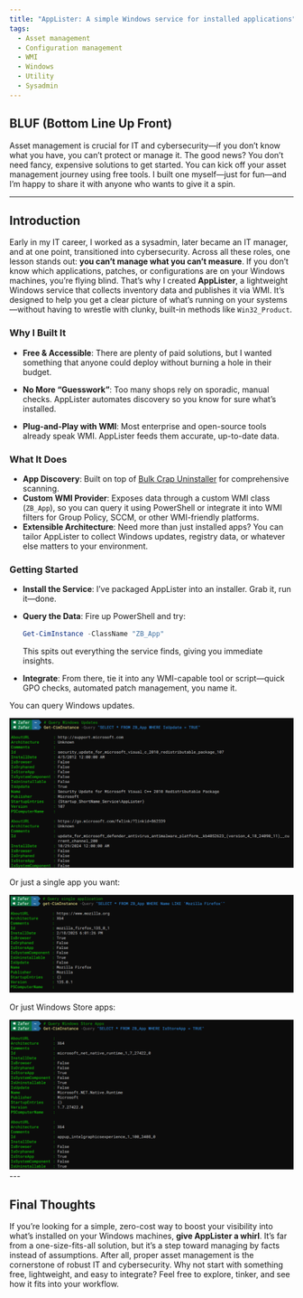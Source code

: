 ```yaml
---
title: "AppLister: A simple Windows service for installed applications"
tags:
  - Asset management
  - Configuration management
  - WMI
  - Windows
  - Utility
  - Sysadmin
---
```


## BLUF (Bottom Line Up Front)

Asset management is crucial for IT and cybersecurity—if you don’t know what you have, you can’t protect or manage it. The good news? You don’t need fancy, expensive solutions to get started. You can kick off your asset management journey using free tools. I built one myself—just for fun—and I’m happy to share it with anyone who wants to give it a spin.

---

## Introduction

Early in my IT career, I worked as a sysadmin, later became an IT manager, and at one point, transitioned into cybersecurity. Across all these roles, one lesson stands out: **you can’t manage what you can’t measure**. If you don’t know which applications, patches, or configurations are on your Windows machines, you’re flying blind. That’s why I created **AppLister**, a lightweight Windows service that collects inventory data and publishes it via WMI. It’s designed to help you get a clear picture of what’s running on your systems—without having to wrestle with clunky, built-in methods like `Win32_Product`.

### Why I Built It

- **Free & Accessible**: There are plenty of paid solutions, but I wanted something that anyone could deploy without burning a hole in their budget.

- **No More “Guesswork”**: Too many shops rely on sporadic, manual checks. AppLister automates discovery so you know for sure what’s installed.

- **Plug-and-Play with WMI**: Most enterprise and open-source tools already speak WMI. AppLister feeds them accurate, up-to-date data.

### What It Does

- **App Discovery**: Built on top of [Bulk Crap Uninstaller](https://github.com/Klocman/Bulk-Crap-Uninstaller) for comprehensive scanning.
- **Custom WMI Provider**: Exposes data through a custom WMI class (`ZB_App`), so you can query it using PowerShell or integrate it into WMI filters for Group Policy, SCCM, or other WMI-friendly platforms.
- **Extensible Architecture**: Need more than just installed apps? You can tailor AppLister to collect Windows updates, registry data, or whatever else matters to your environment.

### Getting Started

- **Install the Service**: I’ve packaged AppLister into an installer. Grab it, run it—done.
- **Query the Data**: Fire up PowerShell and try:

  ```powershell
  Get-CimInstance -ClassName "ZB_App"
  ```

   This spits out everything the service finds, giving you immediate insights.
- **Integrate**: From there, tie it into any WMI-capable tool or script—quick GPO checks, automated patch management, you name it.

You can query Windows updates.

<img src="/assets/applister1.png" width="600" alt="Query Windows updates">

Or just a single app you want:

<img src="/assets/applister2.png" width="600" alt="Query Mozilla Firefox">

Or just Windows Store apps:

<img src="/assets/applister3.png" width="600" alt="Query Windows Store Apps">
---

## Final Thoughts

If you’re looking for a simple, zero-cost way to boost your visibility into what’s installed on your Windows machines, **give AppLister a whirl**. It’s far from a one-size-fits-all solution, but it’s a step toward managing by facts instead of assumptions. After all, proper asset management is the cornerstone of robust IT and cybersecurity. Why not start with something free, lightweight, and easy to integrate? Feel free to explore, tinker, and see how it fits into your workflow.
